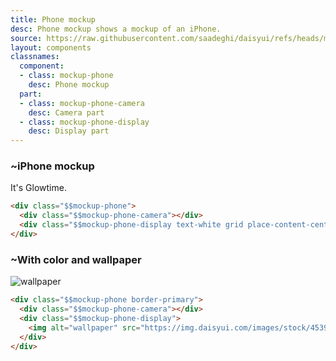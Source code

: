 ```yaml
---
title: Phone mockup
desc: Phone mockup shows a mockup of an iPhone.
source: https://raw.githubusercontent.com/saadeghi/daisyui/refs/heads/master/packages/daisyui/src/components/mockup.css
layout: components
classnames:
  component:
  - class: mockup-phone
    desc: Phone mockup
  part:
  - class: mockup-phone-camera
    desc: Camera part
  - class: mockup-phone-display
    desc: Display part
---
```


<script>
  import Component from "$components/Component.svelte"
  import Translate from "$components/Translate.svelte"
</script>

### ~iPhone mockup
<div class="mockup-phone">
  <div class="mockup-phone-camera"></div>
  <div class="mockup-phone-display text-white grid place-content-center">It's Glowtime.</div>
</div>

```html
<div class="$$mockup-phone">
  <div class="$$mockup-phone-camera"></div>
  <div class="$$mockup-phone-display text-white grid place-content-center">It's Glowtime.</div>
</div>
```


### ~With color and wallpaper
<div class="mockup-phone border-primary">
  <div class="mockup-phone-camera"></div>
  <div class="mockup-phone-display">
    <img alt="wallpaper" src="https://img.daisyui.com/images/stock/453966.webp"/>
  </div>
</div>

```html
<div class="$$mockup-phone border-primary">
  <div class="$$mockup-phone-camera"></div>
  <div class="$$mockup-phone-display">
    <img alt="wallpaper" src="https://img.daisyui.com/images/stock/453966.webp"/>
  </div>
</div>
```
